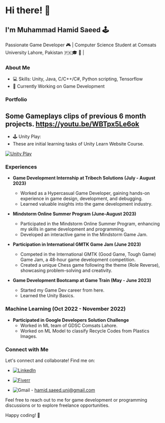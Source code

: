 
# Hi there! 👋

## I'm Muhammad Hamid Saeed 🕹️

Passionate Game Developer 🎮 | Computer Science Student at Comsats University Lahore, Pakistan 🇵🇰🎓 💼 |

### About Me

- 💻 Skills: Unity, Java, C/C++/C#, Python scripting, Tensorflow
- 🚀 Currently Working on Game Development

### Portfolio 
   Some Gameplays clips of previous 6 month projects. 
   https://youtu.be/WBTpx5Le6ok
-
- 🕹️ Unity Play:
- These are initial learning tasks of Unity Learn Website Course.

[![Unity Play](https://img.shields.io/badge/Unity%20Play-View%20My%20Projects-yellow?style=for-the-badge&logo=unity&logoColor=white)](https://play.unity.com/u/hamidsaeed59)

### Experiences

- **Game Development Internship at Tribech Solutions (July - August 2023)** 
  - Worked as a Hypercasual Game Developer, gaining hands-on experience in game design, development, and debugging.
  - Learned valuable insights into the game development industry.

- **Mindstorm Online Summer Program (June-August 2023)**
  - Participated in the Mindstorm Online Summer Program, enhancing my skills in game development and programming.
  - Developed an interactive game in the Mindstorm Game Jam.

- **Participation in International GMTK Game Jam (June 2023)**
  - Competed in the International GMTK (Good Game, Tough Game) Game Jam, a 48-hour game development competition.
  - Created a unique Chess game following the theme (Role Reverse), showcasing problem-solving and creativity.

- **Game Development Bootcamp at Game Train (May - June 2023)**
  - Started my Game Dev career from here.
  - Learned the Unity Basics.
    
### Machine Learning  (Oct 2022 - November 2022)
- **Participated in Google Developers Solution Challenge**
  - Worked in ML team of GDSC Comsats Lahore.
  - Worked on ML Model to classify Recycle Codes from Plastics Images.
  
### Connect with Me

Let's connect and collaborate! Find me on:

- [![LinkedIn](https://img.shields.io/badge/-LinkedIn-0A66C2?style=for-the-badge&logo=linkedin&logoColor=white)](https://www.linkedin.com/in/m-hamid-saeed-0b3ab41a7/)
  
  
- [![Fiverr](https://img.shields.io/badge/-Fiverr-1DBF73?style=for-the-badge&logo=fiverr&logoColor=white)](https://www.fiverr.com/m_hamid_saeed?up_rollout=true)
- ![Gmail](https://img.shields.io/badge/-Email-FF0000?style=for-the-badge&logo=gmail&logoColor=white) - hamid.saeed.uni@gmail.com

Feel free to reach out to me for game development or programming discussions or to explore freelance opportunities.

Happy coding! 🚀

